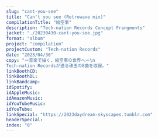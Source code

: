 ```yaml
---
slug: "cant-you-see"
title: "Can't you see (Retrowave mix)"
compilationTitle: "絵空事"
description: "Tech-nation Records Concept Frangments"
jacket: "./20230430-cant-you-see.jpg"
format: "album"
project: "compilation"
projectCustom: "Tech-nation Records"
date: "2023/04/30"
copy: "ー音楽で描く、絵空事の世界へー\n
Tech-nation Recordsが送る珠玉の8曲を収録。"
linkBoothCD: 
linkBoothDL: 
linkBandcamp: 
idSpotify: 
idAppleMusic: 
idAmazonMusic: 
idYouTubeMusic: 
idYouTube: 
linkSpecial: "https://2023daydream-skyscapes.tumblr.com"
headerSpecial: 
index: "0"
---
```

